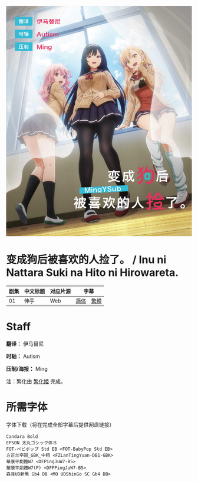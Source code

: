 ![海报](Poster.jpg)

# 变成狗后被喜欢的人捡了。 / Inu ni Nattara Suki na Hito ni Hirowareta.
| 剧集 | 中文标题 | 对应片源 | 字幕 |
| ---- | -------- | -------- | ---- |
| 01 | 伸手 | Web | [简体](https://raw.githubusercontent.com/MingYSub/SubArchive/main/Archive/Inu%20ni%20Nattara%20Suki%20na%20Hito%20ni%20Hirowareta/%5BMingY%5D%20Inu%20ni%20Nattara%20Suki%20na%20Hito%20ni%20Hirowareta.%20%5B01%5D.CHS.ass)　[繁體](https://raw.githubusercontent.com/MingYSub/SubArchive/main/Archive/Inu%20ni%20Nattara%20Suki%20na%20Hito%20ni%20Hirowareta/%5BMingY%5D%20Inu%20ni%20Nattara%20Suki%20na%20Hito%20ni%20Hirowareta.%20%5B01%5D.CHT.ass) |

# Staff
**翻译：** 伊马替尼

**时轴：** Autism

**压制/海报：** Ming

注：繁化由 [繁化姬](https://zhconvert.org) 完成。

# 所需字体
字体下载（将在完成全部字幕后提供网盘链接）

```
Candara Bold
EPSON 太丸ゴシック体Ｂ
FOT-ベビポップ Std EB <FOT-BabyPop Std EB>
方正兰亭圆_GBK_中粗 <FZLanTingYuan-DB1-GBK>
華康平劇體W7 <DFPingJuW7-B5>
華康平劇體W7(P) <DFPPingJuW7-B5>
森泽UD新黑 Gb4 DB <MO UDShinGo SC Gb4 DB>
```